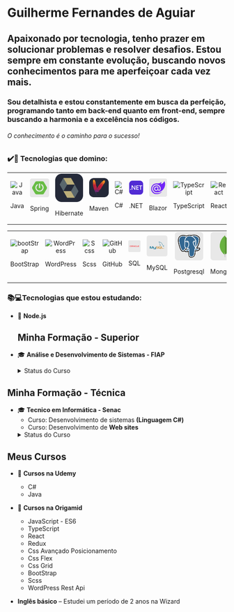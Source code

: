 # Guilherme Fernandes de Aguiar
## Apaixonado por tecnologia, tenho prazer em solucionar problemas e resolver desafios. Estou sempre em constante evolução, buscando novos conhecimentos para me aperfeiçoar cada vez mais.
### Sou detalhista e estou constantemente em busca da perfeição, programando tanto em back-end quanto em front-end, sempre buscando a harmonia e a excelência nos códigos.
###### O conhecimento é o caminho para o sucesso!

### ✔️💯 Tecnologias que domino:
<table>
  <tr>
    <td align="center">
      <img src="https://skillicons.dev/icons?i=java" width="65px" alt="Java" /><br/>
      <p>Java</p>
    </td>
    <td align="center">
      <img src="https://github.com/gui-bus/TechIcons/blob/main/Light/Spring%20Boot.svg" width="65px" alt="Spring Boot" /><br/>
      <p>Spring</p>
    </td>
 <td align="center">
      <img src="https://github.com/tandpfun/skill-icons/blob/main/icons/Hibernate-Dark.svg" width="65px" alt="Hibernate" /><br/>
      <p>Hibernate</p>
    </td>
     <td align="center">
      <img src="https://github.com/tandpfun/skill-icons/blob/main/icons/Maven-Dark.svg" width="65px" alt="Maven" /><br/>
      <p>Maven</p>
    </td>
    <td align="center">
      <img src="https://skillicons.dev/icons?i=c#"  width="65px" alt="C#" /><br/>
      <p>C#</p>
    </td>
 <td align="center">
      <img src="https://github.com/tandpfun/skill-icons/blob/main/icons/DotNet.svg" width="65px" alt=".NET" /><br/>
      <p>.NET</p>
    </td>
     <td align="center">
      <img src="https://github.com/gui-bus/TechIcons/blob/main/Light/Blazor.svg" width="65px" alt="Blazor" /><br/>
      <p>Blazor</p>
    </td>
    <td align="center">
      <img src="https://skillicons.dev/icons?i=typescript"  width="65px" alt="TypeScript" /><br/>
      <p>TypeScript</p>
    </td>
    <td align="center">
      <img src="https://skillicons.dev/icons?i=react"  width="65px" alt="React" /><br/>
      <p>React</p>
    </td>
    <td align="center">
      <img src="https://skillicons.dev/icons?i=javascript"  width="65px" alt="JavaScript" /><br/>
      <p>JavaScript</p>
    </td>
    <td align="center">
      <img src="https://skillicons.dev/icons?i=redux"  width="65px" alt="Redux" /><br/>
      <p>Redux</p>
    </td>
    <td align="center">
      <img src="https://skillicons.dev/icons?i=css" width="65px" alt="Css" /><br/>
      <p>Css</p>
    </td>
  </tr>
</table>
<table>
  <tr>
    <td align="center">
      <img src="https://skillicons.dev/icons?i=bootstrap"  width="65px" alt="bootStrap" /><br/>
      <p>BootStrap</p>
    </td>
     <td align="center">
      <img src="https://skillicons.dev/icons?i=wordpress"  width="65px" alt="WordPress" /><br/>
      <p>WordPress</p>
    </td>
    <td align="center">
      <img src="https://skillicons.dev/icons?i=scss" width="65px" alt="Scss" /><br/>
      <p>Scss</p>
    </td>
    <td align="center">
      <img src="https://skillicons.dev/icons?i=github"  width="65px" alt="GitHub" /><br/>
      <p>GitHub</p>
    </td>
    <td align="center">
      <img width="65px" alt="Oracle SQL" src="https://github.com/gui-bus/TechIcons/blob/main/Light/Oracle.svg"><br/>
      <p>SQL</p>
    </td>
    <td align="center">
      <img width="65px" alt="MySQL" src="https://github.com/gui-bus/TechIcons/blob/main/Light/MySQL.svg"><br/>
      <p>MySQL</p>
    </td>
<td align="center">
      <img src="https://github.com/gui-bus/TechIcons/blob/main/Light/PostgreSQL.svg"  width="65px" alt="postgresql" /><br/>
      <p>Postgresql</p>
    </td>
    <td align="center">
      <img src="https://github.com/gui-bus/TechIcons/blob/main/Light/MongoDB.svg"  width="65px" alt="mongoDB" /><br/>
      <p>MongoDB</p>
    </td>
    <td align="center">
      <img src="https://skillicons.dev/icons?i=firebase"  width="65px" alt="FireBase" /><br/>
      <p>Firebase</p>
    </td>
     <td align="center">
      <img src="https://github.com/tandpfun/skill-icons/blob/main/icons/Github-Dark.svg"  width="65px" alt="GitHub" /><br/>
      <p>GitHub</p>
    </td>
    <td align="center">
      <img src="https://github.com/tandpfun/skill-icons/blob/main/icons/Git.svg"  width="65px" alt="Git" /><br/>
      <p>Git</p>
    </td>
  </tr>
</table>

### 📚💻Tecnologias que estou estudando:
- 🚀 **Node.js**
  ## Minha Formação - Superior

- 🎓 **Análise e Desenvolvimento de Sistemas - FIAP**
  <details>
    <summary>Status do Curso</summary>
    - Iniciado em 02/2015 e concluído em 12/2016
  </details>
## Minha Formação - Técnica

- 🎓 **Tecnico em Informática - Senac**<br/>
  - Curso: Desenvolvimento de sistemas **(Linguagem C#)**
  - Curso: Desenvolvimento de **Web sites**<br/>
  <details>
    <summary>Status do Curso</summary>
    - Iniciado em 02/2015 e concluído em 12/2016
  </details>
## Meus Cursos

- 📖 **Cursos na Udemy**
  - C#
  - Java
    
- 📖 **Cursos na Origamid**
  - JavaScript - ES6
  - TypeScript
  - React
  - Redux
  - Css Avançado Posicionamento
  - Css Flex
  - Css Grid
  - BootStrap
  - Scss
  - WordPress Rest Api
- **Inglês básico** – Estudei um período de 2 anos na Wizard
